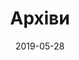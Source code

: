 ---
title: "Архіви"
date: 2019-05-28
layout: "archives"
slug: "archives"
menu:
    main:
        weight: 2
        params: 
            icon: archives
---